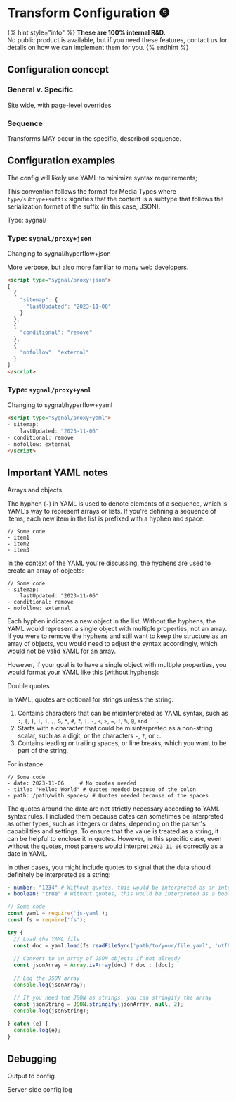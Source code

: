 # Transform Configuration ❺

{% hint style="info" %}
**These are 100% internal R\&D.**\
No public product is available, but if you need these features, contact us for details on how we can implement them for you.&#x20;
{% endhint %}

## Configuration concept

### General v. Specific

Site wide, with page-level overrides

### Sequence

Transforms MAY occur in the specific, described sequence.&#x20;





## Configuration examples

The config will likely use YAML to minimize syntax requrirements;&#x20;

This convention follows the format for Media Types where `type/subtype+suffix` signifies that the content is a subtype that follows the serialization format of the suffix (in this case, JSON).



Type: sygnal/

### Type: `sygnal/proxy+json`

Changing to sygnal/hyperflow+json

More verbose, but also more familiar to many web developers.&#x20;

```html
<script type="sygnal/proxy+json">
[
  {
    "sitemap": {
      "lastUpdated": "2023-11-06"
    }
  },
  {
    "conditional": "remove"
  },
  {
    "nofollow": "external"
  }
]
</script>
```



### Type: `sygnal/proxy+yaml`

Changing to sygnal/hyperflow+yaml

```html
<script type="sygnal/proxy+yaml">
- sitemap:
    lastUpdated: "2023-11-06"
- conditional: remove
- nofollow: external
</script>
```

## Important YAML notes

Arrays and objects.

The hyphen (`-`) in YAML is used to denote elements of a sequence, which is YAML's way to represent arrays or lists. If you're defining a sequence of items, each new item in the list is prefixed with a hyphen and space.

```
// Some code
- item1
- item2
- item3

```

In the context of the YAML you're discussing, the hyphens are used to create an array of objects:

```
// Some code
- sitemap:
    lastUpdated: "2023-11-06"
- conditional: remove
- nofollow: external

```

Each hyphen indicates a new object in the list. Without the hyphens, the YAML would represent a single object with multiple properties, not an array. If you were to remove the hyphens and still want to keep the structure as an array of objects, you would need to adjust the syntax accordingly, which would not be valid YAML for an array.

However, if your goal is to have a single object with multiple properties, you would format your YAML like this (without hyphens):

Double quotes

In YAML, quotes are optional for strings unless the string:

1. Contains characters that can be misinterpreted as YAML syntax, such as `:`, `{`, `}`, `[`, `]`, `,`, `&`, `*`, `#`, `?`, `|`, `-`, `<`, `>`, `=`, `!`, `%`, `@`, ` and `` `.
2. Starts with a character that could be misinterpreted as a non-string scalar, such as a digit, or the characters `-`, `?`, or `:`.
3. Contains leading or trailing spaces, or line breaks, which you want to be part of the string.

For instance:

```
// Some code
- date: 2023-11-06     # No quotes needed
- title: "Hello: World" # Quotes needed because of the colon
- path: /path/with spaces/ # Quotes needed because of the spaces

```

The quotes around the date are not strictly necessary according to YAML syntax rules. I included them because dates can sometimes be interpreted as other types, such as integers or dates, depending on the parser's capabilities and settings. To ensure that the value is treated as a string, it can be helpful to enclose it in quotes. However, in this specific case, even without the quotes, most parsers would interpret `2023-11-06` correctly as a date in YAML.

In other cases, you might include quotes to signal that the data should definitely be interpreted as a string:&#x20;

```yaml
- number: "1234" # Without quotes, this would be interpreted as an integer.
- boolean: "true" # Without quotes, this would be interpreted as a boolean.
```



```javascript
// Some code
const yaml = require('js-yaml');
const fs = require('fs');

try {
  // Load the YAML file
  const doc = yaml.load(fs.readFileSync('path/to/your/file.yaml', 'utf8'));
  
  // Convert to an array of JSON objects if not already
  const jsonArray = Array.isArray(doc) ? doc : [doc];
  
  // Log the JSON array
  console.log(jsonArray);

  // If you need the JSON as strings, you can stringify the array
  const jsonString = JSON.stringify(jsonArray, null, 2);
  console.log(jsonString);
  
} catch (e) {
  console.log(e);
}
```

## Debugging

Output to config

Server-side config log









